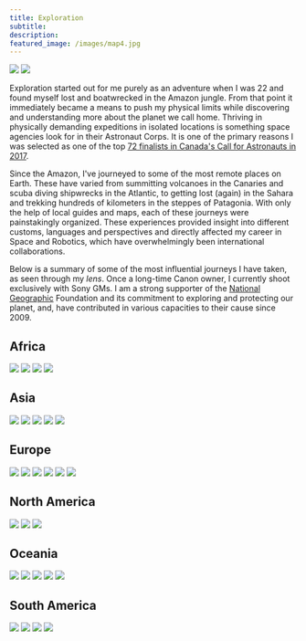 ```yaml
---
title: Exploration
subtitle: 
description: 
featured_image: /images/map4.jpg
---
```


<div class="gallery" data-columns="1">
	<img src="/images/exploration/mh4i3lx7.jpg">
	<img src="/images/exploration/dn8mw3c.jpg">
</div>


Exploration started out for me purely as an adventure when I was 22 and found myself lost and boatwrecked in the Amazon jungle. From that point it immediately became a means to push my physical limits while discovering and understanding more about the planet we call home. Thriving in physically demanding expeditions in isolated locations is something space agencies look for in their Astronaut Corps. It is one of the primary reasons I was selected as one of the top [72 finalists in Canada's Call for Astronauts in 2017](https://www.asc-csa.gc.ca/eng/astronauts/recruitment/profiles.asp?ibrahim-najmus). 

Since the Amazon, I've journeyed to some of the most remote places on Earth. These have varied from summitting volcanoes in the Canaries and scuba diving shipwrecks in the Atlantic, to getting lost (again) in the Sahara and trekking hundreds of kilometers in the steppes of Patagonia. With only the help of local guides and maps, each of these journeys were painstakingly organized. These experiences provided insight into different customs, languages and perspectives and directly affected my career in Space and Robotics, which have overwhelmingly been international collaborations.

Below is a summary of some of the most influential journeys I have taken, as seen through my *lens*. Once a long-time Canon owner, I currently shoot exclusively with Sony GMs. I am a strong supporter of the [National Geographic](https://www.nationalgeographic.com/) Foundation and its commitment to exploring and protecting our planet, and, have contributed in various capacities to their cause since 2009. 

## Africa

<div class="gallery" data-columns="3">
	<img src="/images/exploration/mb8i3xr9.jpg">
	<img src="/images/exploration/m7p2gqs.jpg">
	<img src="/images/exploration/sh9p1w2.jpg">
	<img src="/images/exploration/1ru6gbz.jpg">
</div>

## Asia

<div class="gallery" data-columns="3">
	<img src="/images/exploration/a5ghb9a.jpg">
	<img src="/images/exploration/a76ju0ma.jpg">
	<img src="/images/exploration/a04ld1ea.jpg">
	<img src="/images/exploration/a98c31pa.jpg">
	<img src="/images/exploration/e3mut0ra.jpg">
</div>

## Europe

<div class="gallery" data-columns="3">
	<img src="/images/exploration/e6unb43ga.jpg">
	<img src="/images/exploration/e5hyr8la.jpg">
	<img src="/images/exploration/e9a65d4a.jpg">
	<img src="/images/exploration/e1sap07a.jpg">
	<img src="/images/exploration/e5thn7ba.jpg">
	<img src="/images/exploration/e98jev5a.jpg">
</div>

## North America

<div class="gallery" data-columns="3">
	<img src="/images/exploration/n4em5jsa.jpg">
	<img src="/images/exploration/n6ski9l2ma.jpg">
	<img src="/images/exploration/n72jko8la.jpg">
</div>

## Oceania

<div class="gallery" data-columns="3">
	<img src="/images/exploration/n8lr7b2z.jpg">
	<img src="/images/exploration/nj0pfn3z2.jpg">
	<img src="/images/exploration/n29klg8z.jpg">
	<img src="/images/exploration/n98vc5yz.jpg">
	<img src="/images/exploration/nh9pxq4mz.jpg">
</div>

## South America

<div class="gallery" data-columns="3">
	<img src="/images/exploration/s2zo5fapa.jpg">
	<img src="/images/exploration/s1wc7b6g0a.jpg">
	<img src="/images/exploration/s4jl9c2a.jpg">
	<img src="/images/exploration/s87vp0qa.jpg">
</div>
